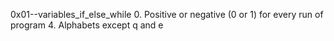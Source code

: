 0x01--variables_if_else_while
0. Positive or negative (0 or 1) for every run of program
4. Alphabets except q and e
